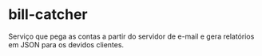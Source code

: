 # bill-catcher
Serviço que pega as contas a partir do servidor de e-mail e gera relatórios em JSON para os devidos clientes.
